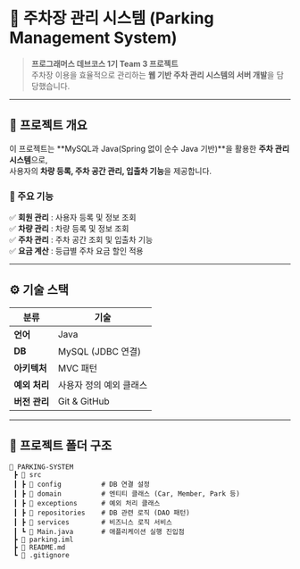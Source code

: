 # 🚗 주차장 관리 시스템 (Parking Management System)

> **프로그래머스 데브코스 1기 Team 3 프로젝트**  
> 주차장 이용을 효율적으로 관리하는 **웹 기반 주차 관리 시스템의 서버 개발**을 담당했습니다.

---

## 📌 프로젝트 개요
이 프로젝트는 **MySQL과 Java(Spring 없이 순수 Java 기반)**을 활용한 **주차 관리 시스템**으로,  
사용자의 **차량 등록, 주차 공간 관리, 입출차 기능**을 제공합니다.

### 🔹 주요 기능
✅ **회원 관리** : 사용자 등록 및 정보 조회  
✅ **차량 관리** : 차량 등록 및 정보 조회  
✅ **주차 관리** : 주차 공간 조회 및 입출차 기능  
✅ **요금 계산** : 등급별 주차 요금 할인 적용  

---

## ⚙ 기술 스택

| 분류 | 기술 |
|------|------|
| **언어** | Java |
| **DB** | MySQL (JDBC 연결) |
| **아키텍처** | MVC 패턴 |
| **예외 처리** | 사용자 정의 예외 클래스 |
| **버전 관리** | Git & GitHub |

---

## 📂 프로젝트 폴더 구조
```shell
📁 PARKING-SYSTEM
 ┣ 📂 src
 ┃ ┣ 📂 config          # DB 연결 설정
 ┃ ┣ 📂 domain          # 엔티티 클래스 (Car, Member, Park 등)
 ┃ ┣ 📂 exceptions      # 예외 처리 클래스
 ┃ ┣ 📂 repositories    # DB 관련 로직 (DAO 패턴)
 ┃ ┣ 📂 services        # 비즈니스 로직 서비스
 ┃ ┗ 📜 Main.java       # 애플리케이션 실행 진입점
 ┣ 📜 parking.iml
 ┣ 📜 README.md
 ┗ 📜 .gitignore
```
